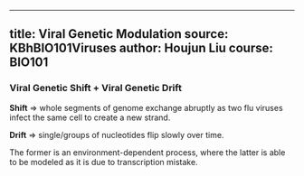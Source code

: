 ---
title: Viral Genetic Modulation
source: KBhBIO101Viruses
author: Houjun Liu
course: BIO101
--

### Viral Genetic Shift + Viral Genetic Drift

**Shift** => whole segments of genome exchange abruptly as two flu viruses infect the same cell to create a new strand.

**Drift** => single/groups of nucleotides flip slowly over time.

The former is an environment-dependent process, where the latter is able to be modeled as it is due to transcription mistake.

